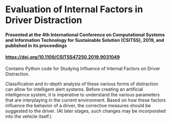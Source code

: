 # Evaluation of Internal Factors in Driver Distraction
#### Presented at the 4th International Conference on Computational Systems and Information Technology for Sustainable Solution (CSITSS), 2019, and published in its proceedings
#### https://doi.org/10.1109/CSITSS47250.2019.9031049

Contains Python code for Studying Influence of Internal Factors on Driver Distraction. 


Classification and in-depth analysis of these various forms of distraction can allow for intelligent alert systems. Before creating an artificial intelligence system, it is imperative to understand the various parameters that are interplaying in the current environment. Based on how these factors influence the behavior of a driver, the corrective measures should be suggested to the driver. (At later stages, such changes may be incorporated into the vehicle itself.)
